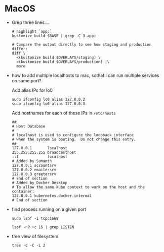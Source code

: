# MacOS


- Grep three lines....

  ```shell
  # highlight `app:`
  kustomize build $BASE | grep -C 3 app:

  # Compare the output directly to see how staging and production differ:
  diff \
    <(kustomize build $OVERLAYS/staging) \
    <(kustomize build $OVERLAYS/production) |\
    more
  ```

- how to add multiple localhosts to mac, sothat I can run multiple services on same port?

  Add alias IPs for lo0
  ```shell
  sudo ifconfig lo0 alias 127.0.0.2
  sudo ifconfig lo0 alias 127.0.0.3
  ```

  Add  hostnames for each of those IPs in `/etc/hosts`
  ```
  ##
  # Host Database
  #
  # localhost is used to configure the loopback interface
  # when the system is booting.  Do not change this entry.
  ##
  127.0.0.1       localhost
  255.255.255.255 broadcasthost
  ::1             localhost
  # Added by Sumanth
  127.0.0.1 accountsrv
  127.0.0.2 emailersrv
  127.0.0.3 greetersrv
  # End of section
  # Added by Docker Desktop
  # To allow the same kube context to work on the host and the container:
  127.0.0.1 kubernetes.docker.internal
  # End of section
  ```
  
- find process running on a given port
  ```shell
  sudo lsof -i tcp:1668
  
  lsof -nP +c 15 | grep LISTEN
  ```

- tree view of filesystem
  ```shell
  tree -d -C -L 2
  ```
  